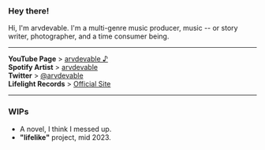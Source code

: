 ### Hey there!
Hi, I'm arvdevable. I'm a multi-genre music producer, music -- or story writer, photographer, and a time consumer being.

---

**YouTube Page** > [arvdevable ♪](https://www.youtube.com/c/arvdevable)\
**Spotify Artist** > [arvdevable️](https://open.spotify.com/artist/6kJ2RLRq825l8lApyUDWIo)\
**Twitter** > [@arvdevable](https://twitter.com/arvdevable)\
**Lifelight Records** > [Official Site](https://home.lifelight.repl.co/podcast.html)

---

### WIPs

- A novel, I think I messed up.
- **"lifelike"** project, mid 2023.
